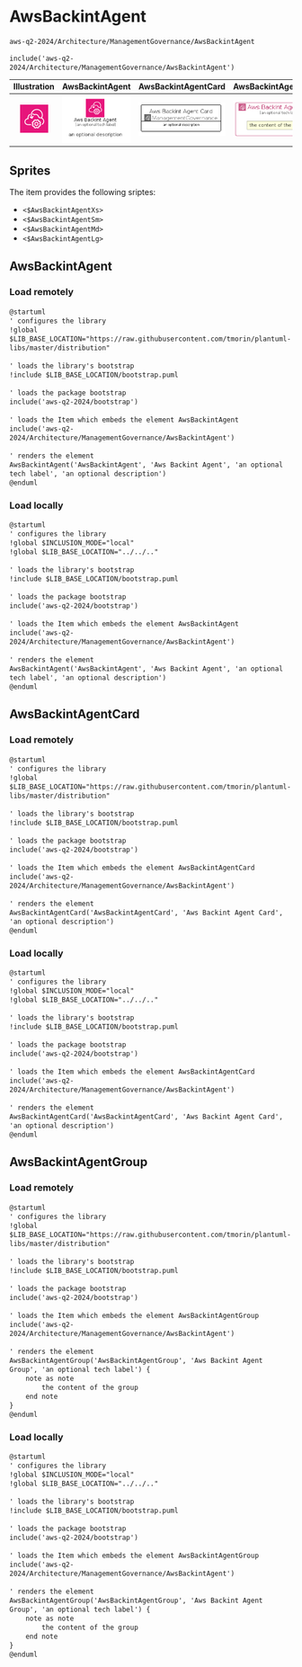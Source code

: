 # AwsBackintAgent


```text
aws-q2-2024/Architecture/ManagementGovernance/AwsBackintAgent
```

```text
include('aws-q2-2024/Architecture/ManagementGovernance/AwsBackintAgent')
```



| Illustration | AwsBackintAgent | AwsBackintAgentCard | AwsBackintAgentGroup |
| :---: | :---: | :---: | :---: |
| ![illustration for Illustration](../../../aws-q2-2024/Architecture/ManagementGovernance/AwsBackintAgent.png) | ![illustration for AwsBackintAgent](../../../aws-q2-2024/Architecture/ManagementGovernance/AwsBackintAgent.Local.png) | ![illustration for AwsBackintAgentCard](../../../aws-q2-2024/Architecture/ManagementGovernance/AwsBackintAgentCard.Local.png) | ![illustration for AwsBackintAgentGroup](../../../aws-q2-2024/Architecture/ManagementGovernance/AwsBackintAgentGroup.Local.png) |



## Sprites
The item provides the following sriptes:

- `<$AwsBackintAgentXs>`
- `<$AwsBackintAgentSm>`
- `<$AwsBackintAgentMd>`
- `<$AwsBackintAgentLg>`





## AwsBackintAgent

### Load remotely
```plantuml
@startuml
' configures the library
!global $LIB_BASE_LOCATION="https://raw.githubusercontent.com/tmorin/plantuml-libs/master/distribution"

' loads the library's bootstrap
!include $LIB_BASE_LOCATION/bootstrap.puml

' loads the package bootstrap
include('aws-q2-2024/bootstrap')

' loads the Item which embeds the element AwsBackintAgent
include('aws-q2-2024/Architecture/ManagementGovernance/AwsBackintAgent')

' renders the element
AwsBackintAgent('AwsBackintAgent', 'Aws Backint Agent', 'an optional tech label', 'an optional description')
@enduml
```

### Load locally
```plantuml
@startuml
' configures the library
!global $INCLUSION_MODE="local"
!global $LIB_BASE_LOCATION="../../.."

' loads the library's bootstrap
!include $LIB_BASE_LOCATION/bootstrap.puml

' loads the package bootstrap
include('aws-q2-2024/bootstrap')

' loads the Item which embeds the element AwsBackintAgent
include('aws-q2-2024/Architecture/ManagementGovernance/AwsBackintAgent')

' renders the element
AwsBackintAgent('AwsBackintAgent', 'Aws Backint Agent', 'an optional tech label', 'an optional description')
@enduml
```

## AwsBackintAgentCard

### Load remotely
```plantuml
@startuml
' configures the library
!global $LIB_BASE_LOCATION="https://raw.githubusercontent.com/tmorin/plantuml-libs/master/distribution"

' loads the library's bootstrap
!include $LIB_BASE_LOCATION/bootstrap.puml

' loads the package bootstrap
include('aws-q2-2024/bootstrap')

' loads the Item which embeds the element AwsBackintAgentCard
include('aws-q2-2024/Architecture/ManagementGovernance/AwsBackintAgent')

' renders the element
AwsBackintAgentCard('AwsBackintAgentCard', 'Aws Backint Agent Card', 'an optional description')
@enduml
```

### Load locally
```plantuml
@startuml
' configures the library
!global $INCLUSION_MODE="local"
!global $LIB_BASE_LOCATION="../../.."

' loads the library's bootstrap
!include $LIB_BASE_LOCATION/bootstrap.puml

' loads the package bootstrap
include('aws-q2-2024/bootstrap')

' loads the Item which embeds the element AwsBackintAgentCard
include('aws-q2-2024/Architecture/ManagementGovernance/AwsBackintAgent')

' renders the element
AwsBackintAgentCard('AwsBackintAgentCard', 'Aws Backint Agent Card', 'an optional description')
@enduml
```

## AwsBackintAgentGroup

### Load remotely
```plantuml
@startuml
' configures the library
!global $LIB_BASE_LOCATION="https://raw.githubusercontent.com/tmorin/plantuml-libs/master/distribution"

' loads the library's bootstrap
!include $LIB_BASE_LOCATION/bootstrap.puml

' loads the package bootstrap
include('aws-q2-2024/bootstrap')

' loads the Item which embeds the element AwsBackintAgentGroup
include('aws-q2-2024/Architecture/ManagementGovernance/AwsBackintAgent')

' renders the element
AwsBackintAgentGroup('AwsBackintAgentGroup', 'Aws Backint Agent Group', 'an optional tech label') {
    note as note
        the content of the group
    end note
}
@enduml
```

### Load locally
```plantuml
@startuml
' configures the library
!global $INCLUSION_MODE="local"
!global $LIB_BASE_LOCATION="../../.."

' loads the library's bootstrap
!include $LIB_BASE_LOCATION/bootstrap.puml

' loads the package bootstrap
include('aws-q2-2024/bootstrap')

' loads the Item which embeds the element AwsBackintAgentGroup
include('aws-q2-2024/Architecture/ManagementGovernance/AwsBackintAgent')

' renders the element
AwsBackintAgentGroup('AwsBackintAgentGroup', 'Aws Backint Agent Group', 'an optional tech label') {
    note as note
        the content of the group
    end note
}
@enduml
```

